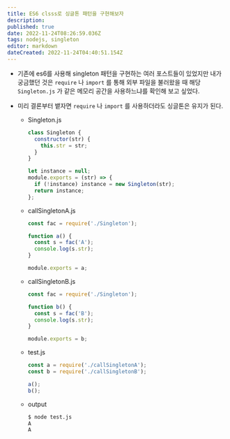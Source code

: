 ```yaml
---
title: ES6 clsss로 싱글톤 패턴을 구현해보자
description: 
published: true
date: 2022-11-24T08:26:59.036Z
tags: nodejs, singleton
editor: markdown
dateCreated: 2022-11-24T04:40:51.154Z
---
```


- 기존에 es6를 사용해 singleton 패턴을 구현하는 여러 포스트들이 있었지만 내가 궁금했던 것은 `require` 나 `import` 를 통해 외부 파일을 불러왔을 때 해당 `Singleton.js` 가 같은 메모리 공간을 사용하느냐를 확인해 보고 싶었다.
- 미리 결론부터 뱉자면 `require` 나 `import` 를 사용하더라도 싱글톤은 유지가 된다.  

  - Singleton.js
    ```javascript
    class Singleton {
      constructor(str) {
        this.str = str;
      }
    }

    let instance = null;
    module.exports = (str) => {
      if (!instance) instance = new Singleton(str);
      return instance;
    };
    ```

  - callSingletonA.js
    ```javascript
    const fac = require('./Singleton');

    function a() {
      const s = fac('A');
      console.log(s.str);
    }

    module.exports = a;
    ```

  - callSingletonB.js
    ```javascript
    const fac = require('./Singleton');

    function b() {
      const s = fac('B');
      console.log(s.str);
    }

    module.exports = b;
    ```

  - test.js
    ```javascript
    const a = require('./callSingletonA');
    const b = require('./callSingletonB');

    a();
    b();
    ```
  - output
    ```bash
    $ node test.js
    A
    A
    ```
